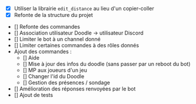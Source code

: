 * [x] Utiliser la librairie `edit_distance` au lieu d'un copier-coller
* [x] Refonte de la structure du projet
* [] Refonte des commandes
* [] Association utilisateur Doodle -> utilisateur Discord
* [] Limiter le bot à un channel donné
* [] Limiter certaines commandes à des rôles donnés
* Ajout des commandes :
  * [] Aide
  * [] Mise à jour des infos du doodle (sans passer par un reboot du bot)
  * [] MP aux joueurs d'un jeu
  * [] Changer l'id du Doodle
  * [] Gestion des présences / sondage
* [] Amélioration des réponses renvoyées par le bot
* [] Ajout de tests
